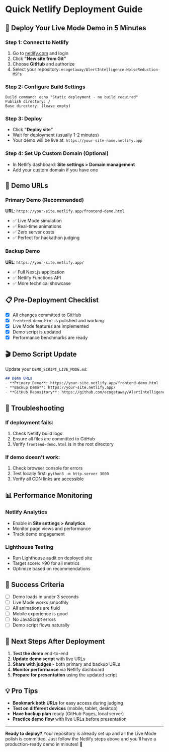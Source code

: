 # Quick Netlify Deployment Guide

## 🚀 Deploy Your Live Mode Demo in 5 Minutes

### Step 1: Connect to Netlify
1. Go to [netlify.com](https://netlify.com) and login
2. Click **"New site from Git"**
3. Choose **GitHub** and authorize
4. Select your repository: `ecogetaway/AlertIntelligence-NoiseReduction-MSPs`

### Step 2: Configure Build Settings
```
Build command: echo "Static deployment - no build required"
Publish directory: /
Base directory: (leave empty)
```

### Step 3: Deploy
- Click **"Deploy site"**
- Wait for deployment (usually 1-2 minutes)
- Your demo will be live at: `https://your-site-name.netlify.app`

### Step 4: Set Up Custom Domain (Optional)
- In Netlify dashboard: **Site settings > Domain management**
- Add your custom domain if you have one

## 🎯 Demo URLs

### Primary Demo (Recommended)
**URL**: `https://your-site.netlify.app/frontend-demo.html`
- ✅ Live Mode simulation
- ✅ Real-time animations
- ✅ Zero server costs
- ✅ Perfect for hackathon judging

### Backup Demo
**URL**: `https://your-site.netlify.app/`
- ✅ Full Next.js application
- ✅ Netlify Functions API
- ✅ More technical showcase

## 📋 Pre-Deployment Checklist

- [x] All changes committed to GitHub
- [x] `frontend-demo.html` is polished and working
- [x] Live Mode features are implemented
- [x] Demo script is updated
- [x] Performance benchmarks are ready

## 🎬 Demo Script Update

Update your `DEMO_SCRIPT_LIVE_MODE.md`:

```markdown
## Demo URLs
- **Primary Demo**: https://your-site.netlify.app/frontend-demo.html
- **Backup Demo**: https://your-site.netlify.app/
- **GitHub Repository**: https://github.com/ecogetaway/AlertIntelligence-NoiseReduction-MSPs
```

## 🔧 Troubleshooting

### If deployment fails:
1. Check Netlify build logs
2. Ensure all files are committed to GitHub
3. Verify `frontend-demo.html` is in the root directory

### If demo doesn't work:
1. Check browser console for errors
2. Test locally first: `python3 -m http.server 3000`
3. Verify all CDN links are accessible

## 📊 Performance Monitoring

### Netlify Analytics
- Enable in **Site settings > Analytics**
- Monitor page views and performance
- Track demo engagement

### Lighthouse Testing
- Run Lighthouse audit on deployed site
- Target score: >90 for all metrics
- Optimize based on recommendations

## 🎯 Success Criteria

- [ ] Demo loads in under 3 seconds
- [ ] Live Mode works smoothly
- [ ] All animations are fluid
- [ ] Mobile experience is good
- [ ] No JavaScript errors
- [ ] Demo script flows naturally

## 🚀 Next Steps After Deployment

1. **Test the demo** end-to-end
2. **Update demo script** with live URLs
3. **Share with judges** - both primary and backup URLs
4. **Monitor performance** via Netlify dashboard
5. **Prepare for presentation** using the updated script

## 💡 Pro Tips

- **Bookmark both URLs** for easy access during judging
- **Test on different devices** (mobile, tablet, desktop)
- **Have backup plan** ready (GitHub Pages, local server)
- **Practice demo flow** with live URLs before presentation

---

**Ready to deploy?** Your repository is already set up and all the Live Mode polish is committed. Just follow the Netlify steps above and you'll have a production-ready demo in minutes! 🎉








